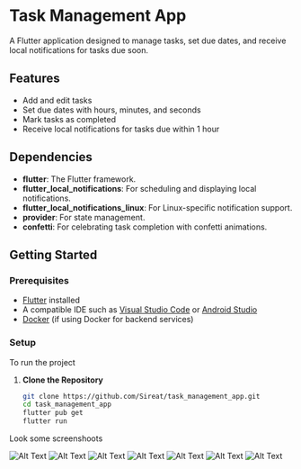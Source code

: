 # Task Management App

A Flutter application designed to manage tasks, set due dates, and receive local notifications for tasks due soon.

## Features

- Add and edit tasks
- Set due dates with hours, minutes, and seconds
- Mark tasks as completed
- Receive local notifications for tasks due within 1 hour

## Dependencies

- **flutter**: The Flutter framework.
- **flutter_local_notifications**: For scheduling and displaying local notifications.
- **flutter_local_notifications_linux**: For Linux-specific notification support.
- **provider**: For state management.
- **confetti**: For celebrating task completion with confetti animations.

## Getting Started

### Prerequisites

- [Flutter](https://flutter.dev/docs/get-started/install) installed
- A compatible IDE such as [Visual Studio Code](https://code.visualstudio.com/) or [Android Studio](https://developer.android.com/studio)
- [Docker](https://www.docker.com/products/docker-desktop) (if using Docker for backend services)

### Setup
To run the project
1. **Clone the Repository**

   ```bash
   git clone https://github.com/Sireat/task_management_app.git
   cd task_management_app
   flutter pub get 
   flutter run
Look some screenshoots

![Alt Text](sampleScreenshoots/home.png)
![Alt Text](sampleScreenshoots/addtask.png)
![Alt Text](sampleScreenshoots/animated.png)
![Alt Text](sampleScreenshoots/profile.png)
![Alt Text](sampleScreenshoots/animated.png)
![Alt Text](sampleScreenshoots/setting.png)
![Alt Text](sampleScreenshoots/black.png)

